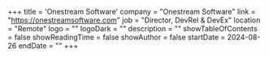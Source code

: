 +++
title = 'Onestream Software'
company = "Onestream Software"
link = "https://onestreamsoftware.com"
job = "Director, DevRel & DevEx"
location = "Remote"
logo = ""
logoDark = ""
description = ""
showTableOfContents = false
showReadingTime = false
showAuthor = false
startDate = 2024-08-26
endDate = ""
+++
